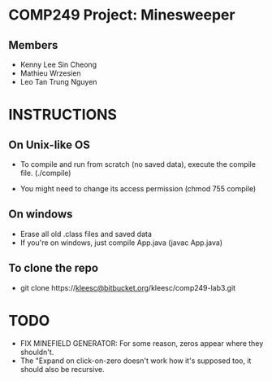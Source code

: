 COMP249 Project: Minesweeper
============================

Members
-------
* Kenny Lee Sin Cheong
* Mathieu Wrzesien
* Leo Tan Trung Nguyen

INSTRUCTIONS
====
## On Unix-like OS
* To compile and run from scratch (no saved data), execute the compile file. (./compile)

* You might need to change its access permission (chmod 755 compile)

## On windows
* Erase all old .class files and saved data
* If you're on windows, just compile App.java (javac App.java) 


## To clone the repo
* git clone https://kleesc@bitbucket.org/kleesc/comp249-lab3.git

TODO
====
* FIX MINEFIELD GENERATOR: For some reason, zeros appear where they shouldn't.
* The "Expand on click-on-zero doesn't work how it's supposed too, it should also be recursive.
